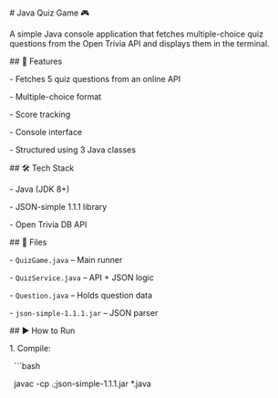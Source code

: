 \# Java Quiz Game 🎮



A simple Java console application that fetches multiple-choice quiz questions from the Open Trivia API and displays them in the terminal.



\## 📌 Features

\- Fetches 5 quiz questions from an online API

\- Multiple-choice format

\- Score tracking

\- Console interface

\- Structured using 3 Java classes



\## 🛠️ Tech Stack

\- Java (JDK 8+)

\- JSON-simple 1.1.1 library

\- Open Trivia DB API



\## 📁 Files

\- `QuizGame.java` – Main runner

\- `QuizService.java` – API + JSON logic

\- `Question.java` – Holds question data

\- `json-simple-1.1.1.jar` – JSON parser



\## ▶️ How to Run

1\. Compile:

&nbsp;  ```bash

&nbsp;  javac -cp .;json-simple-1.1.1.jar \*.java



